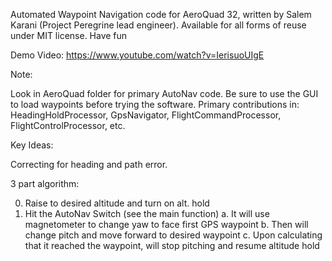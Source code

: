 Automated Waypoint Navigation code for AeroQuad 32, written by Salem Karani (Project Peregrine lead engineer).
Available for all forms of reuse under MIT license. 
Have fun

Demo Video: https://www.youtube.com/watch?v=IerisuoUIgE

Note:

Look in AeroQuad folder for primary AutoNav code. Be sure to use the GUI to load waypoints before trying the software.
Primary contributions in: HeadingHoldProcessor, GpsNavigator, FlightCommandProcessor, FlightControlProcessor, etc.

Key Ideas:

Correcting for heading and path error.

3 part algorithm:

0. Raise to desired altitude and turn on alt. hold
1. Hit the AutoNav Switch (see the main function)
  a. It will use magnetometer to change yaw to face first GPS waypoint
  b. Then will change pitch and move forward to desired waypoint
  c. Upon calculating that it reached the waypoint, will stop pitching and resume altitude hold
